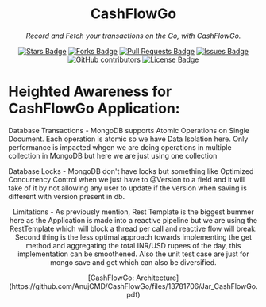 <h1 align="center">CashFlowGo</h1>
<p align="center"><i>Record and Fetch your transactions on the Go, with CashFlowGo.</i></p>
<div align="center">
  <a href="https://github.com/AnujCMD/CashFlowGo/stargazers"><img src="https://img.shields.io/github/stars/AnujCMD/CashFlowGo" alt="Stars Badge"/></a>
<a href="https://github.com/AnujCMD/CashFlowGo/network/members"><img src="https://img.shields.io/github/forks/AnujCMD/CashFlowGo" alt="Forks Badge"/></a>
<a href="https://github.com/AnujCMD/CashFlowGo/pulls"><img src="https://img.shields.io/github/issues-pr/AnujCMD/CashFlowGo" alt="Pull Requests Badge"/></a>
<a href="https://github.com/AnujCMD/CashFlowGo/issues"><img src="https://img.shields.io/github/issues/AnujCMD/CashFlowGo" alt="Issues Badge"/></a>
<a href="https://github.com/AnujCMD/CashFlowGo/graphs/contributors"><img alt="GitHub contributors" src="https://img.shields.io/github/contributors/AnujCMD/CashFlowGo?color=2b9348"></a>
<a href="https://github.com/AnujCMD/CashFlowGo/blob/master/LICENSE"><img src="https://img.shields.io/github/license/AnujCMD/CashFlowGo?color=2b9348" alt="License Badge"/></a>
<h1 align="left">Heighted Awareness for CashFlowGo Application: </h1>
<p align="left">Database Transactions -  MongoDB supports Atomic Operations on Single Document. Each operation is atomic so we have Data Isolation here. Only performance is impacted whgen we are doing operations in multiple collection in MongoDB but here we are just using one collection</p>
<p align="left">Database Locks - MongoDB don't have locks but something like Optimized Concurrency Control when we just have to @Version to a field and it will take of it by not allowing any user to update if the version when saving is different with version present in db. </p>
<p align="left>Potential Race Conditions - I have introducted @Version which mongo used to eliminate/lower the risk of race conditions but I am also using Rest Template which is a blocking call so need to change that as well to WebClient to take full user of Reactive Pipeline. </p>
<p align="left">Limitations - As previously mention, Rest Template is the biggest bummer here as the Application is made into a reactive pipeline but we are using the RestTemplate which will block a thread per call and reactive flow will break. Second thing is the less optimal approach towards implementing the get method and aggregating the total INR/USD rupees of the day, this implementation can be smoothened. Also the unit test case are just for mongo save and get which can also be diversified.</p>
[CashFlowGo: Architecture](https://github.com/AnujCMD/CashFlowGo/files/13781706/Jar_CashFlowGo.pdf)
